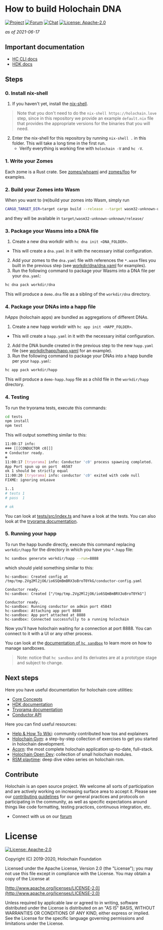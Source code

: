 # How to build Holochain DNA

[![Project](https://img.shields.io/badge/project-holochain-blue.svg?style=flat-square)](http://holochain.org/)
[![Forum](https://img.shields.io/badge/chat-forum%2eholochain%2enet-blue.svg?style=flat-square)](https://forum.holochain.org)
[![Chat](https://img.shields.io/badge/chat-chat%2eholochain%2enet-blue.svg?style=flat-square)](https://chat.holochain.org)
[![License: Apache-2.0](https://img.shields.io/badge/License-Apache%202.0-blue.svg)](https://www.apache.org/licenses/LICENSE-2.0)

_as of 2021-06-17_

## Important documentation

- [HC CLI docs](https://github.com/holochain/holochain/tree/develop/crates/hc)
- [HDK docs](https://docs.rs/hdk/0.0.100/hdk/)

## Steps

### 0. Install nix-shell

1. If you haven't yet, install the [nix-shell](https://developer.holochain.org/docs/install/#install-the-nix-package-manager).

> Note that you don't need to do the `nix-shell https://holochain.love` step, since in this repository we provide an example `default.nix` file that provides the appropriate versions for the binaries that you will need.

2. Enter the nix-shell for this repository by running `nix-shell .` in this folder. This will take a long time in the first run.
   - Verify everything is working fine with `holochain -V` and `hc -V`.

### 1. Write your Zomes

Each zome is a Rust crate. See [zomes/whoami](zomes/whoami) and [zomes/foo](zomes/foo) for examples.

### 2. Build your Zomes into Wasm

When you want to (re)build your zomes into Wasm, simply run

```bash
CARGO_TARGET_DIR=target cargo build --release --target wasm32-unknown-unknown
```

and they will be available in `target/wasm32-unknown-unknown/release/`

### 3. Package your Wasms into a DNA file

1. Create a new dna workdir with `hc dna init <DNA_FOLDER>`.

- This will create a `dna.yaml` in it with the necessary initial configuration.

2. Add your zomes to the `dna.yaml` file with references the `*.wasm` files you built in the previous step (see [workdir/dna/dna.yaml](workdir/dna/dna.yaml) for examples).
3. Run the following command to package your Wasms into a DNA file per your `dna.yaml`:

```bash
hc dna pack workdir/dna
```

This will produce a `demo.dna` file as a sibling of the `workdir/dna` directory.

### 4. Package your DNAs into a happ file

_hApps_ (holochain apps) are bundled as aggregations of different DNAs.

1. Create a new happ workdir with `hc app init <HAPP_FOLDER>`.

- This will create a `happ.yaml` in it with the necessary initial configuration.

2. Add the DNA bundle created in the previous step to the new `happ.yaml` file (see [workdir/happ/happ.yaml](workdir/happ/happ.yaml) for an example).
3. Run the following command to package your DNAs into a happ bundle per your `happ.yaml`:

```bash
hc app pack workdir/happ
```

This will produce a `demo-happ.happ` file as a child file in the `workdir/happ` directory.

### 4. Testing

To run the tryorama tests, execute this commands:

```bash
cd tests
npm install
npm test
```

This will output something similar to this:

```bash
11:00:17 info:
☸☸☸ [[[CONDUCTOR c0]]]
☸ Conductor ready.
☸
11:00:17 [tryorama] info: Conductor 'c0' process spawning completed.
App Port spun up on port  46587
ok 1 should be strictly equal
11:00:20 [tryorama] info: conductor 'c0' exited with code null
FIXME: ignoring onLeave

1..1
# tests 1
# pass  1

# ok
```

You can look at [tests/src/index.ts](tests/src/index.ts) and have a look at the tests. You can also look at the [tryorama documentation](https://github.com/holochain/tryorama).

### 5. Running your happ

To run the happ bundle directly, execute this command replacing `workdir/happ` for the directory in which you have you `*.happ` file:

```bash
hc sandbox generate workdir/happ --run=8888
```

which should yield something similar to this:

```
hc-sandbox: Created config at /tmp/tmp.2Vg2Ml2jO6/io6SQmBmBRX3oBroT0YkG/conductor-config.yaml

Conductor ready.
hc-sandbox: Created ["/tmp/tmp.2Vg2Ml2jO6/io6SQmBmBRX3oBroT0YkG"]

Conductor ready.
hc-sandbox: Running conductor on admin port 45843
hc-sandbox: Attaching app port 8888
hc-sandbox: App port attached at 8888
hc-sandbox: Connected successfully to a running holochain
```

Now you'll have holochain waiting for a connection at port 8888. You can connect to it with a UI or any other process.

You can look at the [documentation of `hc sandbox`](https://github.com/holochain/holochain/tree/develop/crates/hc_sandbox) to learn more on how to manage sandboxes.

> Note: notice that `hc sandbox` and its derivates are at a prototype stage and subject to change.

## Next steps

Here you have useful documentation for holochain core utilities:

- [Core Concepts](https://developer.holochain.org/docs/concepts/)
- [HDK documentation](https://docs.rs/hdk/0.0.100/hdk/)
- [Tryorama documentation](https://github.com/holochain/tryorama)
- [Conductor API](https://github.com/holochain/holochain-conductor-api)

Here you can find useful resources:

- [Help & How To Wiki](https://github.com/holochain-open-dev/wiki/wiki): community contributed how tos and explainers
- [Holochain Gym](https://holochain-gym.github.io/): a step-by-step collection of exercises to get you started in holochain development.
- [Acorn](https://github.com/h-be/acorn): the most complete holochain application up-to-date, full-stack.
- [Holochain Open Dev](https://github.com/holochain-open-dev): collection of small holochain modules.
- [RSM playtime](https://www.youtube.com/watch?v=u6iUg1BVzsY&list=PLOuXrtFJO6zWNK41Wgv62v5ju5CP3FbOT): deep dive video series on holochain rsm.

## Contribute

Holochain is an open source project. We welcome all sorts of participation and are actively working on increasing surface area to accept it. Please see our [contributing guidelines](/CONTRIBUTING.md) for our general practices and protocols on participating in the community, as well as specific expectations around things like code formatting, testing practices, continuous integration, etc.

- Connect with us on our [forum](https://forum.holochain.org)

# License

[![License: Apache-2.0](https://img.shields.io/badge/License-Apache%202.0-blue.svg)](https://www.apache.org/licenses/LICENSE-2.0)

Copyright (C) 2019-2020, Holochain Foundation

Licensed under the Apache License, Version 2.0 (the "License");
you may not use this file except in compliance with the License.
You may obtain a copy of the License at

[http://www.apache.org/licenses/LICENSE-2.0](http://www.apache.org/licenses/LICENSE-2.0)

Unless required by applicable law or agreed to in writing, software
distributed under the License is distributed on an "AS IS" BASIS,
WITHOUT WARRANTIES OR CONDITIONS OF ANY KIND, either express or implied.
See the License for the specific language governing permissions and
limitations under the License.
